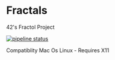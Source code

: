 # Fractals

42's Fractol Project

[![pipeline status](https://gitlab.com/EuanHoll/fractals/badges/master/pipeline.svg)](https://gitlab.com/EuanHoll/fractals/commits/master)

Compatiblity
Mac Os
Linux - Requires X11